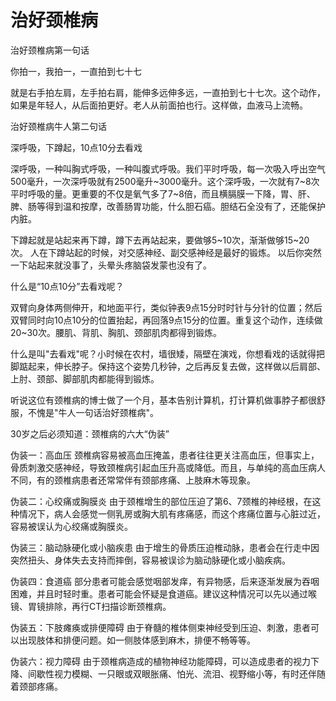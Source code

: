 # 治好颈椎病

治好颈椎病第一句话

你拍一，我拍一，一直拍到七十七

就是右手拍左肩，左手拍右肩，能伸多远伸多远，一直拍到七十七次。这个动作，如果是年轻人，从后面拍更好。老人从前面拍也行。这样做，血液马上流畅。

治好颈椎病牛人第二句话

深呼吸，下蹲起，10点10分去看戏

深呼吸，一种叫胸式呼吸，一种叫腹式呼吸。我们平时呼吸，每一次吸入呼出空气500毫升，一次深呼吸就有2500毫升~3000毫升。这个深呼吸，一次就有7~8次平时呼吸的量。更重要的不仅是氧气多了7~8倍，而且横膈膜一下降，胃、肝、脾、肠等得到温和按摩，改善肠胃功能，什么胆石癌。胆结石全没有了，还能保护内脏。

下蹲起就是站起来再下蹲，蹲下去再站起来，要做够5~10次，渐渐做够15~20次。 人在下蹲站起的时候，对交感神经、副交感神经是最好的锻炼。 以后你突然一下站起来就没事了，头晕头疼脑袋发蒙也没有了。

什么是“10点10分”去看戏呢？

双臂向身体两侧伸开，和地面平行，类似钟表9点15分时时针与分针的位置；然后双臂同时向10点10分的位置抬起，再回落9点15分的位置。重复这个动作，连续做20~30次。腰肌、背肌、胸肌、颈部肌肉都得到锻炼。

什么是叫"去看戏"呢？小时候在农村，墙很矮，隔壁在演戏，你想看戏的话就得把脚踮起来，伸长脖子。保持这个姿势几秒钟，之后再反复去做，这样做以后肩部、上肘、颈部、脚部肌肉都能得到锻炼。

听说这位有颈椎病的博士做了一个月，基本告别计算机，打计算机做事脖子都很舒服，不愧是"牛人一句话治好颈椎病"。

30岁之后必须知道：颈椎病的六大“伪装” 

伪装一：高血压 颈椎病容易被高血压掩盖，患者往往更关注高血压，但事实上，骨质刺激交感神经，导致颈椎病引起血压升高或降低。而且，与单纯的高血压病人不同，有的颈椎病患者还常常伴有颈部疼痛、上肢麻木等现象。

伪装二：心绞痛或胸膜炎 由于颈椎增生的部位压迫了第6、7颈椎的神经根，在这种情况下，病人会感觉一侧乳房或胸大肌有疼痛感，而这个疼痛位置与心脏过近，容易被误认为心绞痛或胸膜炎。

伪装三：脑动脉硬化或小脑疾患 由于增生的骨质压迫椎动脉，患者会在行走中因突然扭头、身体失去支持而摔倒，容易被误诊为脑动脉硬化或小脑疾病。

伪装四：食道癌 部分患者可能会感觉咽部发痒，有异物感，后来逐渐发展为吞咽困难，并且时轻时重。患者可能会怀疑是食道癌。建议这种情况可以先以通过喉镜、胃镜排除，再行CT扫描诊断颈椎病。

伪装五：下肢瘫痪或排便障碍 由于脊髓的椎体侧束神经受到压迫、刺激，患者可以出现肢体和排便问题。如一侧肢体感到麻木，排便不畅等等。

伪装六：视力障碍 由于颈椎病造成的植物神经功能障碍，可以造成患者的视力下降、间歇性视力模糊、一只眼或双眼胀痛、怕光、流泪、视野缩小等，有时还伴随着颈部疼痛。